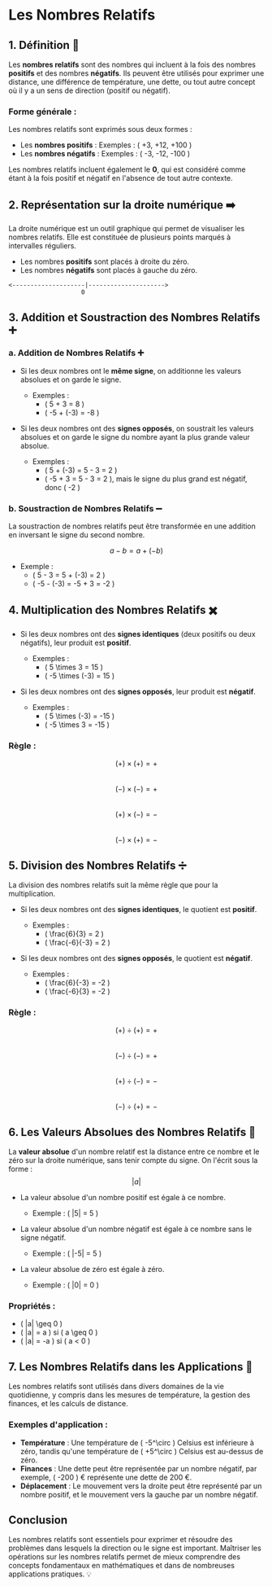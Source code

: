 # Les Nombres Relatifs

## 1. **Définition** 🔢

Les **nombres relatifs** sont des nombres qui incluent à la fois des nombres **positifs** et des nombres **négatifs**. Ils peuvent être utilisés pour exprimer une distance, une différence de température, une dette, ou tout autre concept où il y a un sens de direction (positif ou négatif).

### Forme générale :
Les nombres relatifs sont exprimés sous deux formes :
- Les **nombres positifs** : Exemples : \( +3, +12, +100 \)
- Les **nombres négatifs** : Exemples : \( -3, -12, -100 \)

Les nombres relatifs incluent également le **0**, qui est considéré comme étant à la fois positif et négatif en l'absence de tout autre contexte.

## 2. **Représentation sur la droite numérique** ➡️

La droite numérique est un outil graphique qui permet de visualiser les nombres relatifs. Elle est constituée de plusieurs points marqués à intervalles réguliers. 
- Les nombres **positifs** sont placés à droite du zéro.
- Les nombres **négatifs** sont placés à gauche du zéro.

```
<--------------------|--------------------->
                    0
```

## 3. **Addition et Soustraction des Nombres Relatifs** ➕

### a. **Addition de Nombres Relatifs** ➕

- Si les deux nombres ont le **même signe**, on additionne les valeurs absolues et on garde le signe.
  - Exemples :
    - \( 5 + 3 = 8 \)
    - \( -5 + (-3) = -8 \)

- Si les deux nombres ont des **signes opposés**, on soustrait les valeurs absolues et on garde le signe du nombre ayant la plus grande valeur absolue.
  - Exemples :
    - \( 5 + (-3) = 5 - 3 = 2 \)
    - \( -5 + 3 = 5 - 3 = 2 \), mais le signe du plus grand est négatif, donc \( -2 \)

### b. **Soustraction de Nombres Relatifs** ➖

La soustraction de nombres relatifs peut être transformée en une addition en inversant le signe du second nombre.

$$ a - b = a + (-b) $$

- Exemple :
  - \( 5 - 3 = 5 + (-3) = 2 \)
  - \( -5 - (-3) = -5 + 3 = -2 \)

## 4. **Multiplication des Nombres Relatifs** ✖️

- Si les deux nombres ont des **signes identiques** (deux positifs ou deux négatifs), leur produit est **positif**.
  - Exemples :
    - \( 5 \times 3 = 15 \)
    - \( -5 \times (-3) = 15 \)
  
- Si les deux nombres ont des **signes opposés**, leur produit est **négatif**.
  - Exemples :
    - \( 5 \times (-3) = -15 \)
    - \( -5 \times 3 = -15 \)

### Règle :
$$ (+) \times (+) = + $$  
$$ (-) \times (-) = + $$  
$$ (+) \times (-) = - $$  
$$ (-) \times (+) = - $$

## 5. **Division des Nombres Relatifs** ➗

La division des nombres relatifs suit la même règle que pour la multiplication.

- Si les deux nombres ont des **signes identiques**, le quotient est **positif**.
  - Exemples :
    - \( \frac{6}{3} = 2 \)
    - \( \frac{-6}{-3} = 2 \)
  
- Si les deux nombres ont des **signes opposés**, le quotient est **négatif**.
  - Exemples :
    - \( \frac{6}{-3} = -2 \)
    - \( \frac{-6}{3} = -2 \)

### Règle :
$$ (+) \div (+) = + $$  
$$ (-) \div (-) = + $$  
$$ (+) \div (-) = - $$  
$$ (-) \div (+) = - $$

## 6. **Les Valeurs Absolues des Nombres Relatifs** 🔢

La **valeur absolue** d'un nombre relatif est la distance entre ce nombre et le zéro sur la droite numérique, sans tenir compte du signe. On l'écrit sous la forme :  
$$ |a| $$

- La valeur absolue d'un nombre positif est égale à ce nombre.
  - Exemple : \( |5| = 5 \)
  
- La valeur absolue d'un nombre négatif est égale à ce nombre sans le signe négatif.
  - Exemple : \( |-5| = 5 \)

- La valeur absolue de zéro est égale à zéro.
  - Exemple : \( |0| = 0 \)

### Propriétés :
- \( |a| \geq 0 \)
- \( |a| = a \) si \( a \geq 0 \)
- \( |a| = -a \) si \( a < 0 \)

## 7. **Les Nombres Relatifs dans les Applications** 🔧

Les nombres relatifs sont utilisés dans divers domaines de la vie quotidienne, y compris dans les mesures de température, la gestion des finances, et les calculs de distance.

### Exemples d'application :
- **Température** : Une température de \( -5^\circ \) Celsius est inférieure à zéro, tandis qu'une température de \( +5^\circ \) Celsius est au-dessus de zéro.
- **Finances** : Une dette peut être représentée par un nombre négatif, par exemple, \( -200 \) € représente une dette de 200 €.
- **Déplacement** : Le mouvement vers la droite peut être représenté par un nombre positif, et le mouvement vers la gauche par un nombre négatif.

## Conclusion

Les nombres relatifs sont essentiels pour exprimer et résoudre des problèmes dans lesquels la direction ou le signe est important. Maîtriser les opérations sur les nombres relatifs permet de mieux comprendre des concepts fondamentaux en mathématiques et dans de nombreuses applications pratiques. 💡
